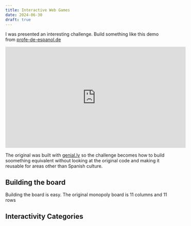 ```yaml
---
title: Interactive Web Games
date: 2024-06-30
draft: true
---
```


I was presented an interesting challenge. Build something like this demo from [profe-de-espanol.de](https://www.profe-de-espanol.de/2018/03/16/un-viaje-por-el-mundo-hispano/)

<div class="video">
  <iframe width="560" height="315" src="https://www.youtube.com/embed/CJGVoAS0BiE" frameborder="0" allow="accelerometer; autoplay; encrypted-media; gyroscope; picture-in-picture" allowfullscreen></iframe>
</div>

The original was built with [genial.ly](https://genial.ly/) so the challenge becomes how to build soomething equivalent without looking at the original code and making it reusable for areas other than Spanish culture.

## Building the board

Building the board is easy. The original monopoly board is 11 columns and 11 rows

## Interactivity Categories

